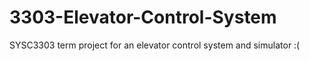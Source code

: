 # 3303-Elevator-Control-System
SYSC3303 term project for an elevator control system and simulator
:(
